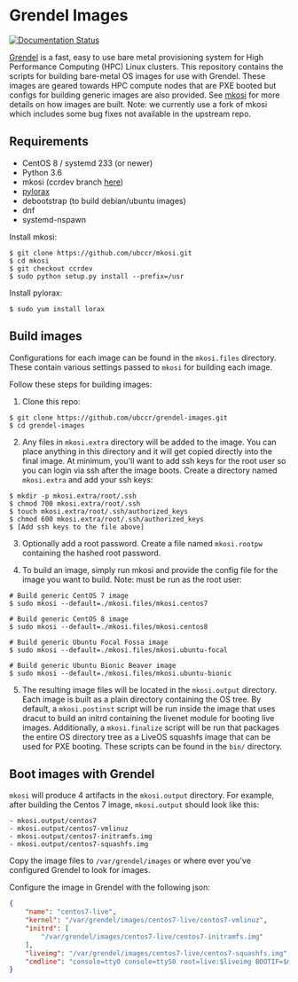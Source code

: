 # Grendel Images

[![Documentation Status](https://readthedocs.org/projects/grendel/badge/?version=latest)](https://grendel.readthedocs.io/en/latest/?badge=latest)

[Grendel](https://github.com/ubccr/grendel) is a fast, easy to use bare metal
provisioning system for High Performance Computing (HPC) Linux clusters. This
repository contains the scripts for building bare-metal OS images for use with
Grendel. These images are geared towards HPC compute nodes that are PXE booted
but configs for building generic images are also provided. See
[mkosi](https://github.com/ubccr/mkosi) for more details on how images are
built. Note: we currently use a fork of mkosi which includes some bug fixes not
available in the upstream repo.

## Requirements

- CentOS 8 / systemd 233 (or newer) 
- Python 3.6 
- mkosi (ccrdev branch [here](https://github.com/ubccr/mkosi/tree/ccrdev)) 
- [pylorax](https://github.com/weldr/lorax) 
- debootstrap (to build debian/ubuntu images)
- dnf
- systemd-nspawn

Install mkosi:

```
$ git clone https://github.com/ubccr/mkosi.git
$ cd mkosi
$ git checkout ccrdev
$ sudo python setup.py install --prefix=/usr
```

Install pylorax:

```
$ sudo yum install lorax
```

## Build images

Configurations for each image can be found in the `mkosi.files` directory.
These contain various settings passed to `mkosi` for building each image.

Follow these steps for building images:

1. Clone this repo:

```
$ git clone https://github.com/ubccr/grendel-images.git
$ cd grendel-images
```

2. Any files in `mkosi.extra` directory will be added to the image. You can
place anything in this directory and it will get copied directly into the final
image. At minimum, you'll want to add ssh keys for the root user so you can
login via ssh after the image boots. Create a directory named `mkosi.extra` and
add your ssh keys:

```
$ mkdir -p mkosi.extra/root/.ssh
$ chmod 700 mkosi.extra/root/.ssh
$ touch mkosi.extra/root/.ssh/authorized_keys
$ chmod 600 mkosi.extra/root/.ssh/authorized_keys
$ [Add ssh keys to the file above]
```

3. Optionally add a root password. Create a file named `mkosi.rootpw`
containing the hashed root password.

4. To build an image, simply run mkosi and provide the config file for the
image you want to build. Note: must be run as the root user:

```
# Build generic CentOS 7 image
$ sudo mkosi --default=./mkosi.files/mkosi.centos7 

# Build generic CentOS 8 image
$ sudo mkosi --default=./mkosi.files/mkosi.centos8

# Build generic Ubuntu Focal Fossa image
$ sudo mkosi --default=./mkosi.files/mkosi.ubuntu-focal

# Build generic Ubuntu Bionic Beaver image
$ sudo mkosi --default=./mkosi.files/mkosi.ubuntu-bionic
```

5. The resulting image files will be located in the `mkosi.output` directory.
Each image is built as a plain directory containing the OS tree. By default,
a `mkosi.postinst` script will be run inside the image that uses dracut to
build an initrd containing the livenet module for booting live images.
Additionally, a `mkosi.finalize` script will be run that packages the entire OS
directory tree as a LiveOS squashfs image that can be used for PXE booting.
These scripts can be found in the `bin/` directory.

## Boot images with Grendel

`mkosi` will produce 4 artifacts in the `mkosi.output` directory. For example,
after building the Centos 7 image, `mkosi.output` should look like this:

```
- mkosi.output/centos7
- mkosi.output/centos7-vmlinuz
- mkosi.output/centos7-initramfs.img
- mkosi.output/centos7-squashfs.img
```

Copy the image files to `/var/grendel/images` or where ever you've configured
Grendel to look for images. 

Configure the image in Grendel with the following json:

```json
{
    "name": "centos7-live",
    "kernel": "/var/grendel/images/centos7-live/centos7-vmlinuz",
    "initrd": [
        "/var/grendel/images/centos7-live/centos7-initramfs.img"
    ],
    "liveimg": "/var/grendel/images/centos7-live/centos7-squashfs.img",
    "cmdline": "console=tty0 console=ttyS0 root=live:$liveimg BOOTIF=$mac rd.neednet=1 ip=dhcp"
}
```
